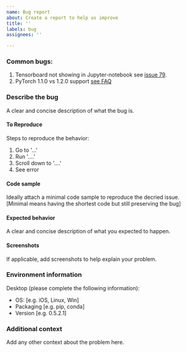 ```yaml
---
name: Bug report
about: Create a report to help us improve
title: ''
labels: bug
assignees: ''

---
```


### Common bugs:
1. Tensorboard not showing in Jupyter-notebook see [issue 79](https://github.com/williamFalcon/pytorch-lightning/issues/79).    
2. PyTorch 1.1.0 vs 1.2.0 support [see FAQ](https://github.com/williamFalcon/pytorch-lightning#faq)    

### Describe the bug
A clear and concise description of what the bug is.

#### To Reproduce
Steps to reproduce the behavior:
1. Go to '...'
2. Run '....'
3. Scroll down to '....'
4. See error

#### Code sample
Ideally attach a minimal code sample to reproduce the decried issue. 
[Minimal means having the shortest code but still preserving the bug]

#### Expected behavior
A clear and concise description of what you expected to happen.

#### Screenshots
If applicable, add screenshots to help explain your problem.

### Environment information

Desktop (please complete the following information):
 - OS: [e.g. iOS, Linux, Win]
 - Packaging [e.g. pip, conda]
 - Version [e.g. 0.5.2.1]

### Additional context
Add any other context about the problem here.
